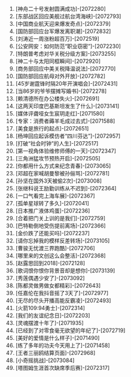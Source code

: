 
1. [神舟二十号发射圆满成功]-[2072280]
1. [东部战区回应美舰过航台湾海峡]-[2072793]
1. [中国商业航天迎来爆发奇点]-[2072379]
1. [国防部回应台军爆发离职潮]-[2072832]
1. [刘涛近一周涨粉超百万]-[2072519]
1. [公安网安：如何防范“职业窃密”]-[2072230]
1. [特朗普考虑对华关税分级方案]-[2073255]
1. [神二十与太阳同框瞬间]-[2072920]
1. [商务部回应中美关税降温说法]-[2072770]
1. [国防部回应航母对外开放]-[2072782]
1. [45岁谢霆锋时隔20年开演唱会]-[2072431]
1. [当86岁的爷爷摆摊写婚书]-[2072278]
1. [赖清德所在办公楼失火]-[2072691]
1. [这两天印度巴基斯坦发生了什么]-[2073141]
1. [媒体评聋哑女生宸玥走红]-[2071580]
1. [专家：消费者薅羊毛成过去式]-[2071588]
1. [美食是旅行的起点]-[2072651]
1. [杨坤回应起诉模仿者“四川芬达”]-[2072957]
1. [打破“社会时钟”的人生]-[2072517]
1. [第一视角体验维修师傅的一天]-[2072347]
1. [三角洲猛攻节预热开启]-[2072505]
1. [你都用什么方式来纪念青春]-[2073065]
1. [邓超在家喊胡曼黎被孙俪骂]-[2072781]
1. [孙坚在国外3天被偷2次]-[2073008]
1. [张继科说王励勤训练从不迟到]-[2072364]
1. [一口气看完上海车展]-[2072367]
1. [孤单星球转了多久]-[2072041]
1. [日本推广液体鸡蛋]-[2072236]
1. [合着把门关上训的是我们]-[2072759]
1. [巴特勒倒地受伤提前离场]-[2072366]
1. [金价跌了还能买吗]-[2072237]
1. [请你忘掉我的模样反差转场]-[2073105]
1. [曹骏无忧渡三界跑酷]-[2072706]
1. [哪里来的文创这么会整活]-[2072368]
1. [赵露思回到2018]-[2072128]
1. [歌词恨你恨你背景音却是想你]-[2073139]
1. [秀莲偶遇少安了]-[2073092]
1. [陈都灵做男做女都精彩]-[2072643]
1. [任嘉伦在我抖音摇了3天了]-[2072977]
1. [无尽的尽头开播高能反霸凌]-[2072493]
1. [火箭109:94勇士]-[2072314]
1. [我们的友谊纪念日]-[2072203]
1. [灵魂摆渡十年了]-[2071935]
1. [已经到了对零食毫无欲望的年纪了]-[2072719]
1. [美好的爱情是什么样子]-[2071490]
1. [练了多年的功夫今天用上了]-[2071458]
1. [王者三丽鸥结算页面]-[2072968]
1. [小奇摇挑战]-[2073084]
1. [塔图姆生涯首次缺席季后赛]-[2072317]